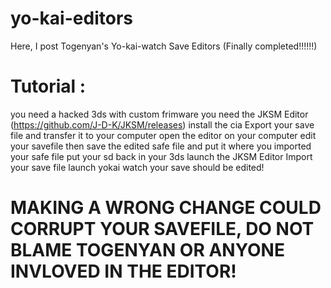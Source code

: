 # yo-kai-editors
Here, I post Togenyan's Yo-kai-watch Save Editors (Finally completed!!!!!!)

# Tutorial :

you need a hacked 3ds with custom frimware
you need the JKSM Editor (https://github.com/J-D-K/JKSM/releases)
install the cia
Export your save file and transfer it to your computer
open the editor on your computer
edit your savefile
then save the edited safe file
and put it where you imported your safe file
put your sd back in your 3ds
launch the JKSM Editor 
Import your save file
launch yokai watch
your save should be edited!

# MAKING A WRONG CHANGE COULD CORRUPT YOUR SAVEFILE, DO NOT BLAME TOGENYAN OR ANYONE INVLOVED IN THE EDITOR!

